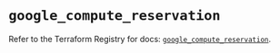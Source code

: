 # `google_compute_reservation`

Refer to the Terraform Registry for docs: [`google_compute_reservation`](https://registry.terraform.io/providers/hashicorp/google-beta/5.13.0/docs/resources/google_compute_reservation).
